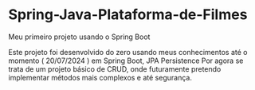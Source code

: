 # Spring-Java-Plataforma-de-Filmes
Meu primeiro projeto usando o Spring Boot

Este projeto foi desenvolvido do zero usando meus conhecimentos até o momento ( 20/07/2024 ) em Spring Boot, JPA Persistence
Por agora se trata de um projeto básico de CRUD, onde futuramente pretendo implementar métodos mais complexos e até segurança.
